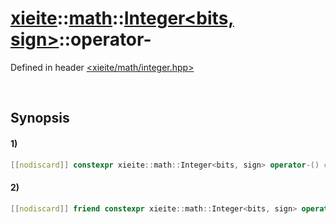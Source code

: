 # [xieite](../../../../../xieite.md)\:\:[math](../../../../../math.md)\:\:[Integer<bits, sign>](../../../../integer.md)\:\:operator-
Defined in header [<xieite/math/integer.hpp>](../../../../../../../include/xieite/math/integer.hpp)

&nbsp;

## Synopsis
#### 1)
```cpp
[[nodiscard]] constexpr xieite::math::Integer<bits, sign> operator-() const noexcept;
```
#### 2)
```cpp
[[nodiscard]] friend constexpr xieite::math::Integer<bits, sign> operator-(const xieite::math::Integer<bits, sign> minuend, const xieite::math::Integer<bits, sign> subtrahend) noexcept;
```
